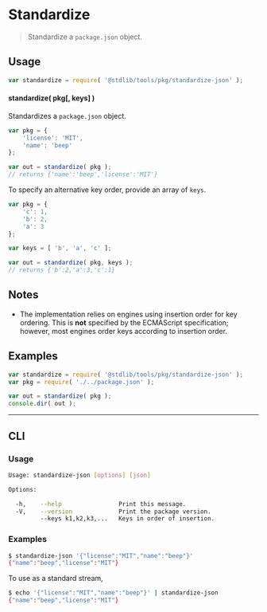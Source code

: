 # Standardize

> Standardize a `package.json` object.


<!-- Section to include introductory text. Make sure to keep an empty line after the intro `section` element and another before the `/section` close. -->

<section class="intro">

</section>

<!-- /.intro -->

<!-- Package usage documentation. -->

<section class="usage">

## Usage

``` javascript
var standardize = require( '@stdlib/tools/pkg/standardize-json' );
```

#### standardize( pkg\[, keys\] )

Standardizes a `package.json` object.

``` javascript
var pkg = {
    'license': 'MIT',
    'name': 'beep'
};

var out = standardize( pkg );
// returns {'name':'beep','license':'MIT'}
```

To specify an alternative key order, provide an array of `keys`.

``` javascript
var pkg = {
    'c': 1,
    'b': 2,
    'a': 3
};

var keys = [ 'b', 'a', 'c' ];

var out = standardize( pkg, keys );
// returns {'b':2,'a':3,'c':1}
```

</section>

<!-- /.usage -->

<!-- Package usage notes. Make sure to keep an empty line after the `section` element and another before the `/section` close. -->

<section class="notes">

## Notes

* The implementation relies on engines using insertion order for key ordering. This is __not__ specified by the ECMAScript specification; however, most engines order keys according to insertion order.

</section>

<!-- /.notes -->

<!-- Package usage examples. -->

<section class="examples">

## Examples

``` javascript
var standardize = require( '@stdlib/tools/pkg/standardize-json' );
var pkg = require( './../package.json' );

var out = standardize( pkg );
console.dir( out );
```

</section>

<!-- /.examples -->

<!-- Section for describing a command-line interface. -->

---

<section class="cli">

## CLI

<!-- CLI usage documentation. -->

<section class="usage">

### Usage

``` bash
Usage: standardize-json [options] [json]

Options:

  -h,    --help                Print this message.
  -V,    --version             Print the package version.
         --keys k1,k2,k3,...   Keys in order of insertion.
```

</section>

<!-- /.usage -->

<!-- CLI usage notes. Make sure to keep an empty line after the `section` element and another before the `/section` close. -->

<section class="notes">

</section>

<!-- /.notes -->

<!-- CLI usage examples. -->

<section class="examples">

### Examples

``` bash
$ standardize-json '{"license":"MIT","name":"beep"}'
{"name":"beep","license":"MIT"}
```

To use as a standard stream,

``` bash
$ echo '{"license":"MIT","name":"beep"}' | standardize-json
{"name":"beep","license":"MIT"}
```

</section>

<!-- /.examples -->

</section>

<!-- /.cli -->

<!-- Section to include cited references. If references are included, add a horizontal rule *before* the section. Make sure to keep an empty line after the `section` element and another before the `/section` close. -->

<section class="references">

</section>

<!-- /.references -->

<!-- Section for all links. Make sure to keep an empty line after the `section` element and another before the `/section` close. -->

<section class="links">

</section>

<!-- /.links -->
